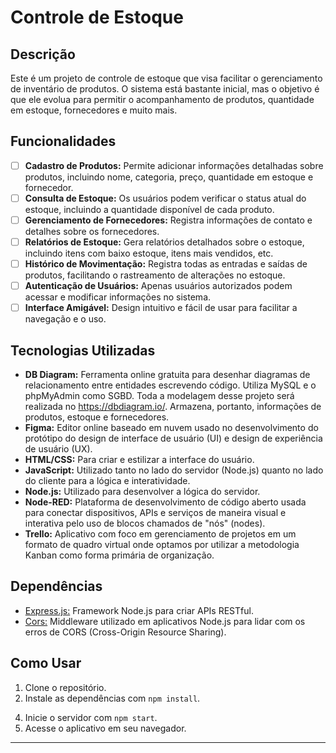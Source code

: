 # Controle de Estoque

## Descrição
Este é um projeto de controle de estoque que visa facilitar o gerenciamento de inventário de produtos. O sistema está bastante inicial, mas o objetivo é que ele evolua para permitir o acompanhamento de produtos, quantidade em estoque, fornecedores e muito mais.

## Funcionalidades
- [ ] **Cadastro de Produtos:** Permite adicionar informações detalhadas sobre produtos, incluindo nome, categoria, preço, quantidade em estoque e fornecedor.
- [ ] **Consulta de Estoque:** Os usuários podem verificar o status atual do estoque, incluindo a quantidade disponível de cada produto.
- [ ] **Gerenciamento de Fornecedores:** Registra informações de contato e detalhes sobre os fornecedores.
- [ ] **Relatórios de Estoque:** Gera relatórios detalhados sobre o estoque, incluindo itens com baixo estoque, itens mais vendidos, etc.
- [ ] **Histórico de Movimentação:** Registra todas as entradas e saídas de produtos, facilitando o rastreamento de alterações no estoque.
- [ ] **Autenticação de Usuários:** Apenas usuários autorizados podem acessar e modificar informações no sistema.
- [ ] **Interface Amigável:** Design intuitivo e fácil de usar para facilitar a navegação e o uso.

## Tecnologias Utilizadas
- **DB Diagram:** Ferramenta online gratuita para desenhar diagramas de relacionamento entre entidades escrevendo código. Utiliza MySQL e o phpMyAdmin como SGBD. Toda a modelagem desse projeto será realizada no https://dbdiagram.io/. Armazena, portanto, informações de produtos, estoque e fornecedores.
- **Figma:** Editor online baseado em nuvem usado no desenvolvimento do protótipo do design de interface de usuário (UI) e design de experiência de usuário (UX).
- **HTML/CSS:** Para criar e estilizar a interface do usuário.
- **JavaScript:** Utilizado tanto no lado do servidor (Node.js) quanto no lado do cliente para a lógica e interatividade.
- **Node.js:** Utilizado para desenvolver a lógica do servidor.
- **Node-RED:** Plataforma de desenvolvimento de código aberto usada para conectar dispositivos, APIs e serviços de maneira visual e interativa pelo uso de blocos chamados de "nós" (nodes).
- **Trello:** Aplicativo com foco em gerenciamento de projetos em um formato de quadro virtual onde optamos por utilizar a metodologia Kanban como forma primária de organização.

## Dependências
- [Express.js:](https://expressjs.com/) Framework Node.js para criar APIs RESTful.
- [Cors:](https://www.npmjs.com/package/cors) Middleware utilizado em aplicativos Node.js para lidar com os erros de CORS (Cross-Origin Resource Sharing).

## Como Usar
1. Clone o repositório.
2. Instale as dependências com `npm install`.
<!-- 3. Configure as variáveis de ambiente para a conexão com o banco de dados. -->
4. Inicie o servidor com `npm start`.
5. Acesse o aplicativo em seu navegador.

---

